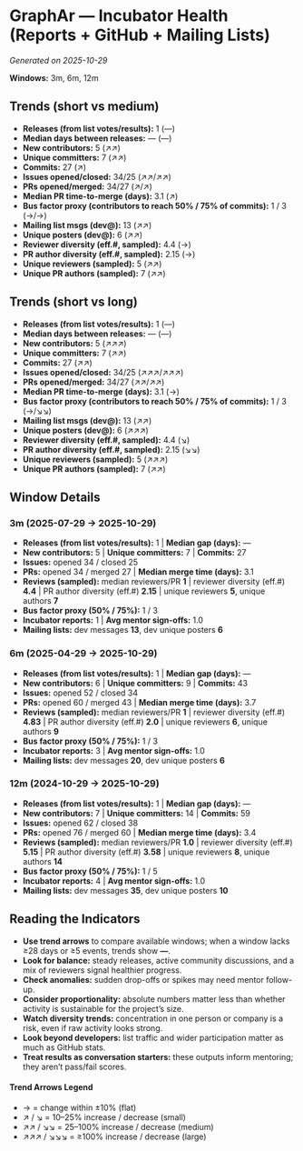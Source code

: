 # GraphAr — Incubator Health (Reports + GitHub + Mailing Lists)
_Generated on 2025-10-29_

**Windows:** 3m, 6m, 12m

## Trends (short vs medium)

- **Releases (from list votes/results):** 1 (—)
- **Median days between releases:** — (—)
- **New contributors:** 5 (↗↗)
- **Unique committers:** 7 (↗↗)
- **Commits:** 27 (↗)
- **Issues opened/closed:** 34/25 (↗↗/↗↗)
- **PRs opened/merged:** 34/27 (↗/↗)
- **Median PR time-to-merge (days):** 3.1 (↗)
- **Bus factor proxy (contributors to reach 50% / 75% of commits):** 1 / 3 (→/→)
- **Mailing list msgs (dev@):** 13 (↗↗)
- **Unique posters (dev@):** 6 (↗↗)
- **Reviewer diversity (eff.#, sampled):** 4.4 (→)
- **PR author diversity (eff.#, sampled):** 2.15 (→)
- **Unique reviewers (sampled):** 5 (↗↗)
- **Unique PR authors (sampled):** 7 (↗↗)

## Trends (short vs long)

- **Releases (from list votes/results):** 1 (—)
- **Median days between releases:** — (—)
- **New contributors:** 5 (↗↗↗)
- **Unique committers:** 7 (↗↗)
- **Commits:** 27 (↗↗)
- **Issues opened/closed:** 34/25 (↗↗↗/↗↗↗)
- **PRs opened/merged:** 34/27 (↗↗/↗↗)
- **Median PR time-to-merge (days):** 3.1 (→)
- **Bus factor proxy (contributors to reach 50% / 75% of commits):** 1 / 3 (→/↘↘)
- **Mailing list msgs (dev@):** 13 (↗↗)
- **Unique posters (dev@):** 6 (↗↗↗)
- **Reviewer diversity (eff.#, sampled):** 4.4 (↘)
- **PR author diversity (eff.#, sampled):** 2.15 (↘↘)
- **Unique reviewers (sampled):** 5 (↗↗↗)
- **Unique PR authors (sampled):** 7 (↗↗)

## Window Details
### 3m  (2025-07-29 → 2025-10-29)
- **Releases (from list votes/results):** 1  |  **Median gap (days):** —
- **New contributors:** 5  |  **Unique committers:** 7  |  **Commits:** 27
- **Issues:** opened 34 / closed 25
- **PRs:** opened 34 / merged 27  |  **Median merge time (days):** 3.1
- **Reviews (sampled):** median reviewers/PR **1**  |  reviewer diversity (eff.#) **4.4**  |  PR author diversity (eff.#) **2.15**  |  unique reviewers **5**, unique authors **7**
- **Bus factor proxy (50% / 75%):** 1 / 3
- **Incubator reports:** 1  |  **Avg mentor sign-offs:** 1.0
- **Mailing lists:** dev messages **13**, dev unique posters **6**

### 6m  (2025-04-29 → 2025-10-29)
- **Releases (from list votes/results):** 1  |  **Median gap (days):** —
- **New contributors:** 6  |  **Unique committers:** 9  |  **Commits:** 43
- **Issues:** opened 52 / closed 34
- **PRs:** opened 60 / merged 43  |  **Median merge time (days):** 3.7
- **Reviews (sampled):** median reviewers/PR **1**  |  reviewer diversity (eff.#) **4.83**  |  PR author diversity (eff.#) **2.0**  |  unique reviewers **6**, unique authors **9**
- **Bus factor proxy (50% / 75%):** 1 / 3
- **Incubator reports:** 3  |  **Avg mentor sign-offs:** 1.0
- **Mailing lists:** dev messages **20**, dev unique posters **6**

### 12m  (2024-10-29 → 2025-10-29)
- **Releases (from list votes/results):** 1  |  **Median gap (days):** —
- **New contributors:** 7  |  **Unique committers:** 14  |  **Commits:** 59
- **Issues:** opened 62 / closed 38
- **PRs:** opened 76 / merged 60  |  **Median merge time (days):** 3.4
- **Reviews (sampled):** median reviewers/PR **1.0**  |  reviewer diversity (eff.#) **5.15**  |  PR author diversity (eff.#) **3.58**  |  unique reviewers **8**, unique authors **14**
- **Bus factor proxy (50% / 75%):** 1 / 5
- **Incubator reports:** 4  |  **Avg mentor sign-offs:** 1.0
- **Mailing lists:** dev messages **35**, dev unique posters **10**

## Reading the Indicators
- **Use trend arrows** to compare available windows; when a window lacks ≥28 days or ≥5 events, trends show **—**.
- **Look for balance:** steady releases, active community discussions, and a mix of reviewers signal healthier progress.
- **Check anomalies:** sudden drop-offs or spikes may need mentor follow-up.
- **Consider proportionality:** absolute numbers matter less than whether activity is sustainable for the project’s size.
- **Watch diversity trends:** concentration in one person or company is a risk, even if raw activity looks strong.
- **Look beyond developers:** list traffic and wider participation matter as much as GitHub stats.
- **Treat results as conversation starters:** these outputs inform mentoring; they aren’t pass/fail scores.

#### Trend Arrows Legend
- →  = change within ±10% (flat)
- ↗ / ↘ = 10–25% increase / decrease (small)
- ↗↗ / ↘↘ = 25–100% increase / decrease (medium)
- ↗↗↗ / ↘↘↘ = ≥100% increase / decrease (large)
